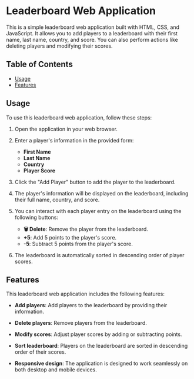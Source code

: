 # Leaderboard Web Application

This is a simple leaderboard web application built with HTML, CSS, and JavaScript. It allows you to add players to a leaderboard with their first name, last name, country, and score. You can also perform actions like deleting players and modifying their scores.

## Table of Contents

- [Usage](#usage)
- [Features](#features)
  
## Usage

To use this leaderboard web application, follow these steps:

1. Open the application in your web browser.

2. Enter a player's information in the provided form:

   - **First Name**
   - **Last Name**
   - **Country**
   - **Player Score**

3. Click the "Add Player" button to add the player to the leaderboard.

4. The player's information will be displayed on the leaderboard, including their full name, country, and score.

5. You can interact with each player entry on the leaderboard using the following buttons:

   - **🗑️ Delete**: Remove the player from the leaderboard.
   - **+5**: Add 5 points to the player's score.
   - **-5**: Subtract 5 points from the player's score.

6. The leaderboard is automatically sorted in descending order of player scores.

## Features

This leaderboard web application includes the following features:

- **Add players**: Add players to the leaderboard by providing their information.

- **Delete players**: Remove players from the leaderboard.

- **Modify scores**: Adjust player scores by adding or subtracting points.

- **Sort leaderboard**: Players on the leaderboard are sorted in descending order of their scores.

- **Responsive design**: The application is designed to work seamlessly on both desktop and mobile devices.


